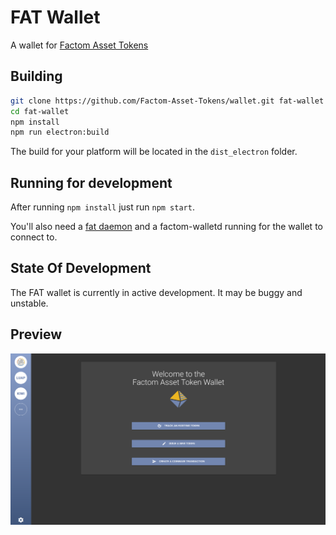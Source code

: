 # FAT Wallet

A wallet for [Factom Asset Tokens](https://github.com/Factom-Asset-Tokens/FAT)

## Building

```bash
git clone https://github.com/Factom-Asset-Tokens/wallet.git fat-wallet
cd fat-wallet
npm install
npm run electron:build
```

The build for your platform will be located in the `dist_electron` folder.

## Running for development

After running `npm install` just run `npm start`.

You'll also need a [fat daemon](https://github.com/Factom-Asset-Tokens/fatd) and a factom-walletd running for the wallet to connect to. 


## State Of Development

The FAT wallet is currently in active development. It may be buggy and unstable.

## Preview

![](assets/wallet-homepage.png)